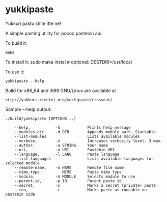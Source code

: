 yukkipaste
==========

Yukkuri pastu shite itte ne!

A simple pasting utility for pocoo pastebin api.

To build it:

    make

To install it:
    sudo make instal # optional: DESTDIR=/usr/local

To use it:

    yukkipaste --help

Build for x86_64 and i686 GNU/Linux are available at

    http://yukkuri.eientei.org/yukkipaste/crossout/


Sample --help output:

    ./build/yukkipaste [OPTIONS...]

        --help,           -h            Prints help message
        --modules-dir,    -d DIR        Appends module path. Stackable.
        --list-modules                  Lists available modules
        --verbose,        -v            Increases verbosity level. 3 max.
        --author,         -a STRING     Your name
        --uri,            -u URI        Pastebin URI
        --language,       -l LANG       Paste language
        --list-languages                Lists avialable languages for selected module
        --remote-name,    -n NAME       Remote file name
        --mime-type          MIME       Paste mime type
        --module,         -m MODULE     Selects module to use
        --parent-id,      -p ID         Parent paste id
        --secret,         -s            Marks a secret (private) paste
        --run,            -r            Marks paste as runnable on pastebin side

